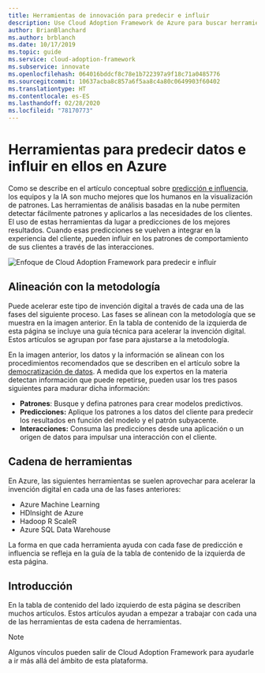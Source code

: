 ```yaml
---
title: Herramientas de innovación para predecir e influir
description: Use Cloud Adoption Framework de Azure para buscar herramientas de análisis que ayuden a detectar patrones, integrar predicciones e influir en el comportamiento de los clientes.
author: BrianBlanchard
ms.author: brblanch
ms.date: 10/17/2019
ms.topic: guide
ms.service: cloud-adoption-framework
ms.subservice: innovate
ms.openlocfilehash: 064016bddcf8c78e1b722397a9f18c71a0485776
ms.sourcegitcommit: 10637acba8c857a6f5aa8c4a80c0649903f60402
ms.translationtype: HT
ms.contentlocale: es-ES
ms.lasthandoff: 02/28/2020
ms.locfileid: "78170773"
---
```

# <a name="tools-to-predict-and-influence-data-in-azure"></a>Herramientas para predecir datos e influir en ellos en Azure

Como se describe en el artículo conceptual sobre [predicción e influencia](../considerations/predict.md), los equipos y la IA son mucho mejores que los humanos en la visualización de patrones. Las herramientas de análisis basadas en la nube permiten detectar fácilmente patrones y aplicarlos a las necesidades de los clientes. El uso de estas herramientas da lugar a predicciones de los mejores resultados. Cuando esas predicciones se vuelven a integrar en la experiencia del cliente, pueden influir en los patrones de comportamiento de sus clientes a través de las interacciones.

![Enfoque de Cloud Adoption Framework para predecir e influir](../../_images/innovate/predict-and-influence.png)

## <a name="alignment-to-the-methodology"></a>Alineación con la metodología

Puede acelerar este tipo de invención digital a través de cada una de las fases del siguiente proceso. Las fases se alinean con la metodología que se muestra en la imagen anterior. En la tabla de contenido de la izquierda de esta página se incluye una guía técnica para acelerar la invención digital. Estos artículos se agrupan por fase para ajustarse a la metodología.

En la imagen anterior, los datos y la información se alinean con los procedimientos recomendados que se describen en el artículo sobre la [democratización de datos](./data.md). A medida que los expertos en la materia detectan información que puede repetirse, pueden usar los tres pasos siguientes para madurar dicha información:

- **Patrones**: Busque y defina patrones para crear modelos predictivos.
- **Predicciones:** Aplique los patrones a los datos del cliente para predecir los resultados en función del modelo y el patrón subyacente.
- **Interacciones:** Consuma las predicciones desde una aplicación o un origen de datos para impulsar una interacción con el cliente.

## <a name="toolchain"></a>Cadena de herramientas

En Azure, las siguientes herramientas se suelen aprovechar para acelerar la invención digital en cada una de las fases anteriores:

- Azure Machine Learning
- HDInsight de Azure
- Hadoop R ScaleR
- Azure SQL Data Warehouse

La forma en que cada herramienta ayuda con cada fase de predicción e influencia se refleja en la guía de la tabla de contenido de la izquierda de esta página.

## <a name="get-started"></a>Introducción

En la tabla de contenido del lado izquierdo de esta página se describen muchos artículos. Estos artículos ayudan a empezar a trabajar con cada una de las herramientas de esta cadena de herramientas.

> [!NOTE]
> Algunos vínculos pueden salir de Cloud Adoption Framework para ayudarle a ir más allá del ámbito de esta plataforma.
